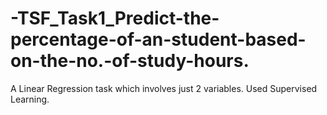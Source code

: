 # -TSF_Task1_Predict-the-percentage-of-an-student-based-on-the-no.-of-study-hours.


A Linear Regression task which involves just 2 variables. Used Supervised Learning.
